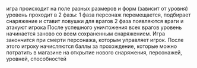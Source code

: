 игра происходит на поле разных размеров и форм (зависит от уровня) 
уровень проходит в 2 фазы:
1 фаза персонаж перемещается, подбирает снаряжение и ставит ловушки для врагов
2 фаза появляются враги и атакуют игрока
После успешного уничтожения всех врагов уровень начинается заново со всем сохраненным снаряжением.
Игра закончится при смерти персонажа, которым управляет игрок. После этого игроку начисляются баллы за прохождение,
которые можно потратить в магазине на открытие нового снаряжения, персонажей, уровней, способностей
